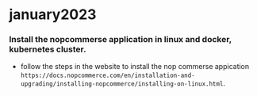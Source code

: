 # january2023
### Install the nopcommerse application in linux and docker, kubernetes cluster.
 * follow the steps in the website to install the nop commerse appication `https://docs.nopcommerce.com/en/installation-and-upgrading/installing-nopcommerce/installing-on-linux.html`.
 
